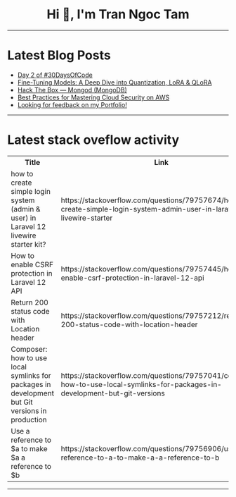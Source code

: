 <h1 align="center">Hi 👋, I'm Tran Ngoc Tam</h1>

---

# Latest Blog Posts 
<!-- BLOG-POST-LIST:START -->
- [Day 2 of #30DaysOfCode](https://dev.to/justacoder_0x/day-2-of-30daysofcode-3aba)
- [Fine-Tuning Models: A Deep Dive into Quantization, LoRA &amp; QLoRA](https://dev.to/devops4298/fine-tuning-models-a-deep-dive-into-quantization-lora-qlora-gmm)
- [Hack The Box — Mongod &lpar;MongoDB&rpar;](https://dev.to/er/hack-the-box-mongod-mongodb-3o12)
- [Best Practices for Mastering Cloud Security on AWS](https://dev.to/muhammad_zeeshan_6499a22a/best-practices-for-mastering-cloud-security-on-aws-512h)
- [Looking for feedback on my Portfolio!](https://dev.to/kamleshbaheti/looking-for-feedback-on-my-portfolio-2edm)
<!-- BLOG-POST-LIST:END -->

---

# Latest stack oveflow activity
<table>
  <tr><th>Title</th><th>Link</th></tr>
  <!-- STACKOVERFLOW:START --><tr><td>how to create simple login system &lpar;admin &amp; user&rpar; in Laravel 12 livewire starter kit?</td><td>https://stackoverflow.com/questions/79757674/how-to-create-simple-login-system-admin-user-in-laravel-12-livewire-starter</td></tr><tr><td>How to enable CSRF protection in Laravel 12 API</td><td>https://stackoverflow.com/questions/79757445/how-to-enable-csrf-protection-in-laravel-12-api</td></tr><tr><td>Return 200 status code with Location header</td><td>https://stackoverflow.com/questions/79757212/return-200-status-code-with-location-header</td></tr><tr><td>Composer: how to use local symlinks for packages in development but Git versions in production</td><td>https://stackoverflow.com/questions/79757041/composer-how-to-use-local-symlinks-for-packages-in-development-but-git-versions</td></tr><tr><td>Use a reference to $a to make $a a reference to $b</td><td>https://stackoverflow.com/questions/79756906/use-a-reference-to-a-to-make-a-a-reference-to-b</td></tr><!-- STACKOVERFLOW:END -->
</table>

---



